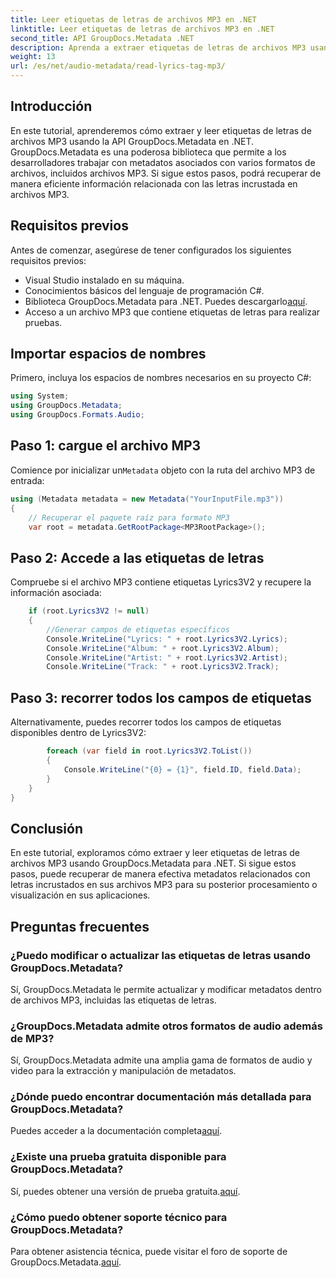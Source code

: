 ```yaml
---
title: Leer etiquetas de letras de archivos MP3 en .NET
linktitle: Leer etiquetas de letras de archivos MP3 en .NET
second_title: API GroupDocs.Metadata .NET
description: Aprenda a extraer etiquetas de letras de archivos MP3 usando GroupDocs.Metadata para .NET. Sigue nuestro tutorial paso a paso.
weight: 13
url: /es/net/audio-metadata/read-lyrics-tag-mp3/
---
```

## Introducción
En este tutorial, aprenderemos cómo extraer y leer etiquetas de letras de archivos MP3 usando la API GroupDocs.Metadata en .NET. GroupDocs.Metadata es una poderosa biblioteca que permite a los desarrolladores trabajar con metadatos asociados con varios formatos de archivos, incluidos archivos MP3. Si sigue estos pasos, podrá recuperar de manera eficiente información relacionada con las letras incrustada en archivos MP3.
## Requisitos previos
Antes de comenzar, asegúrese de tener configurados los siguientes requisitos previos:
- Visual Studio instalado en su máquina.
- Conocimientos básicos del lenguaje de programación C#.
-  Biblioteca GroupDocs.Metadata para .NET. Puedes descargarlo[aquí](https://releases.groupdocs.com/metadata/net/).
- Acceso a un archivo MP3 que contiene etiquetas de letras para realizar pruebas.

## Importar espacios de nombres
Primero, incluya los espacios de nombres necesarios en su proyecto C#:
```csharp
using System;
using GroupDocs.Metadata;
using GroupDocs.Formats.Audio;
```
## Paso 1: cargue el archivo MP3
 Comience por inicializar un`Metadata` objeto con la ruta del archivo MP3 de entrada:
```csharp
using (Metadata metadata = new Metadata("YourInputFile.mp3"))
{
    // Recuperar el paquete raíz para formato MP3
    var root = metadata.GetRootPackage<MP3RootPackage>();
```
## Paso 2: Accede a las etiquetas de letras
Compruebe si el archivo MP3 contiene etiquetas Lyrics3V2 y recupere la información asociada:
```csharp
    if (root.Lyrics3V2 != null)
    {
        //Generar campos de etiquetas específicos
        Console.WriteLine("Lyrics: " + root.Lyrics3V2.Lyrics);
        Console.WriteLine("Album: " + root.Lyrics3V2.Album);
        Console.WriteLine("Artist: " + root.Lyrics3V2.Artist);
        Console.WriteLine("Track: " + root.Lyrics3V2.Track);
```
## Paso 3: recorrer todos los campos de etiquetas
Alternativamente, puedes recorrer todos los campos de etiquetas disponibles dentro de Lyrics3V2:
```csharp
        foreach (var field in root.Lyrics3V2.ToList())
        {
            Console.WriteLine("{0} = {1}", field.ID, field.Data);
        }
    }
}
```

## Conclusión
En este tutorial, exploramos cómo extraer y leer etiquetas de letras de archivos MP3 usando GroupDocs.Metadata para .NET. Si sigue estos pasos, puede recuperar de manera efectiva metadatos relacionados con letras incrustados en sus archivos MP3 para su posterior procesamiento o visualización en sus aplicaciones.

## Preguntas frecuentes
### ¿Puedo modificar o actualizar las etiquetas de letras usando GroupDocs.Metadata?
Sí, GroupDocs.Metadata le permite actualizar y modificar metadatos dentro de archivos MP3, incluidas las etiquetas de letras.
### ¿GroupDocs.Metadata admite otros formatos de audio además de MP3?
Sí, GroupDocs.Metadata admite una amplia gama de formatos de audio y video para la extracción y manipulación de metadatos.
### ¿Dónde puedo encontrar documentación más detallada para GroupDocs.Metadata?
 Puedes acceder a la documentación completa[aquí](https://tutorials.groupdocs.com/metadata/net/).
### ¿Existe una prueba gratuita disponible para GroupDocs.Metadata?
 Sí, puedes obtener una versión de prueba gratuita.[aquí](https://releases.groupdocs.com/).
### ¿Cómo puedo obtener soporte técnico para GroupDocs.Metadata?
 Para obtener asistencia técnica, puede visitar el foro de soporte de GroupDocs.Metadata.[aquí](https://forum.groupdocs.com/c/metadata/14).